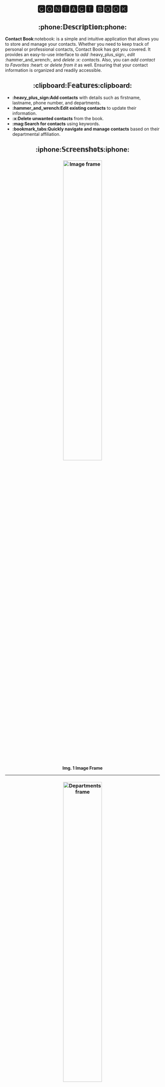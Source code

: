 <h1 align="center">🅲🅾🅽🆃🅰🅲🆃 🅱🅾🅾🅺</h1>

<h2 align="center">:phone:𝔻𝕖𝕤𝕔𝕣𝕚𝕡𝕥𝕚𝕠𝕟:phone:</h2>
<p><b>Contact Book</b>:notebook: is a simple and intuitive application that allows you to store and manage your contacts. Whether you need to keep track of personal or professional contacts, Contact Book has got you covered. It provides an easy-to-use interface to <i>add</i> :heavy_plus_sign:, <i>edit</i> :hammer_and_wrench:, and <i>delete :x: contacts</i>. Also, you can <i>add contact to Favorites</i> :heart: or <i>delete from it</i> as well. Ensuring that your contact information is organized and readily accessible.</p>

<h2 align="center">:clipboard:𝔽𝕖𝕒𝕥𝕦𝕣𝕖𝕤:clipboard:</h2>
<ul>
  <li><b>:heavy_plus_sign:Add contacts</b> with details such as firstname, lastname, phone number, and departments.</li>
  <li><b>:hammer_and_wrench:Edit existing contacts</b> to update their information.</li>
  <li><b>:x:Delete unwanted contacts</b> from the book.</li>
  <li><b>:mag:Search for contacts</b> using keywords.</li>
  <li><b>:bookmark_tabs:Quickly navigate and manage contacts</b> based on their departmental affiliation.</li>
</ul>

<h2 align="center">:iphone:𝕊𝕔𝕣𝕖𝕖𝕟𝕤𝕙𝕠𝕥𝕤:iphone:</h2>

<h3 align="center"><img src="https://github.com/Kalinka5/Contact_book/assets/106172806/ebc1fc41-0adc-486d-8c4d-59205e9d1cda" alt="Image frame" width="50%"></h3>
<p align="center"><b>Img. 1 Image Frame</b></p>
<hr>
<h3 align="center"><img src="https://github.com/Kalinka5/Contact_book/assets/106172806/83e4fa9a-3c4a-4f03-a978-d2cb1d6450ff" alt="Departments frame" width="50%"></h3>
<p align="center"><b>Img. 2 Departments Frame</b></p>
<hr>
<h3 align="center"><img src="https://github.com/Kalinka5/Contact_book/assets/106172806/21dea361-87da-40c4-9001-5acb586de5b9" alt="Favorites frame" width="50%"></h3>
<p align="center"><b>Img. 3 Favorites Frame :heart:</b></p>
<hr>
<h3 align="center"><img src="https://github.com/Kalinka5/Contact_book/assets/106172806/e81a2e09-8cf7-4836-ac20-41b282da299f" alt="Contacts frame" width="50%"></h3>
<p align="center"><b>Img. 4 Contacts Frame</b></p>

<h2 align="center">:gear:𝕀𝕟𝕤𝕥𝕒𝕝𝕝𝕒𝕥𝕚𝕠𝕟:gear:</h2>

<ol>
  <li>Clone the repository:<p><b>git clone https://github.com/Kalinka5/Contact_book.git</b></p></li>
  <li>Install the requirements:<p><b>pip install -r requirements.txt</b></p></li>
  <li>Start the application:<p><b>python3 main.py</b></p></li>
</ol>

<h2 align="center">:telephone_receiver:𝕌𝕤𝕒𝕘𝕖:telephone_receiver:</h2>

<p><b>Adding a contact :heavy_plus_sign: to Contact Book</b> is a straightforward process that allows you to <i>easily store and manage contact information</i>. By providing essential details such as <i>fullname</i>, <i>phone number</i>, and <i>departments</i>, you can quickly create a new entry in your contact list. Next, you will see how to add a new contact to your contact book.</p>
<h3 align="center"><img src="https://github.com/Kalinka5/Contact_book/assets/106172806/16243cd1-cdf4-4e70-a9d4-7df53836c59e" alt="Add contact" width="50%"></h3>
<hr>
<p><b>Searching for a contact :mag: in Contact Book</b> provides a convenient way to find specific individuals within your contact list. With the search functionality, you can input keywords or specific criteria related to the contact you are looking for, such as <i>firstname</i> or <i>lastname</i>. The search results will instantly filter, displaying the matching contacts and allowing you to <i>easily locate the desired information</i>.</p>
<h3 align="center"><img src="https://github.com/Kalinka5/Contact_book/assets/106172806/0bfeaa35-af18-46e5-9f0d-d6311fa4b207" alt="Search" width="50%"></h3>
<hr>
<p><b>Adding a contact to Favorites :heart: in Contact Book</b> offers a convenient way to mark and access your most important or frequently contacted individuals. With a simple action, you can <i>designate a contact as a favorite, and delete him as well</i>. This feature allows you to prioritize and organize your most significant contacts.</p>
<h3 align="center"><img src="https://github.com/Kalinka5/Contact_book/assets/106172806/7c55b3f8-7b57-43b2-9db3-8f19ca7aca69" alt="Favorites" width="50%"></h3>
<hr>
<p><b>The "Departments" window :bookmark_tabs: in Contact Book</b> provides a dedicated section where users can view and access contacts based on their respective departments. By clicking on a specific department, the user is presented with a filtered list of contacts associated with that department. This feature enables users to <i>quickly navigate and manage contacts based on their departmental affiliation</i>, enhancing overall usability and ease of access.</p>
<h3 align="center"><img src="https://github.com/Kalinka5/Contact_book/assets/106172806/a7a4e6f6-c739-461f-a27d-65808eb8a9a8" alt="Departments" width="50%"></h3>

<h2 align="center">:computer:𝕋𝕖𝕔𝕙𝕟𝕠𝕝𝕠𝕘𝕚𝕖𝕤 𝕌𝕤𝕖𝕕:computer:</h2>

<ul>
  <li><b>Python</b></li>
  <li><b>Tkinter</b></li>
  <li><b>PostgreSQL</b></li>
  <li><b>HTML</b></li>
</ul>

<h2 align="center">:bulb:ℂ𝕠𝕟𝕥𝕣𝕚𝕓𝕦𝕥𝕚𝕠𝕟:bulb:</h2>

Contributions are welcome! If you have any suggestions, bug reports, or feature requests, please open an issue or submit a pull request.

<h2 align="center">:page_facing_up:𝕃𝕚𝕔𝕖𝕟𝕤𝕖:page_facing_up:</h2>

This project is licensed under the [MIT License](LICENSE).
